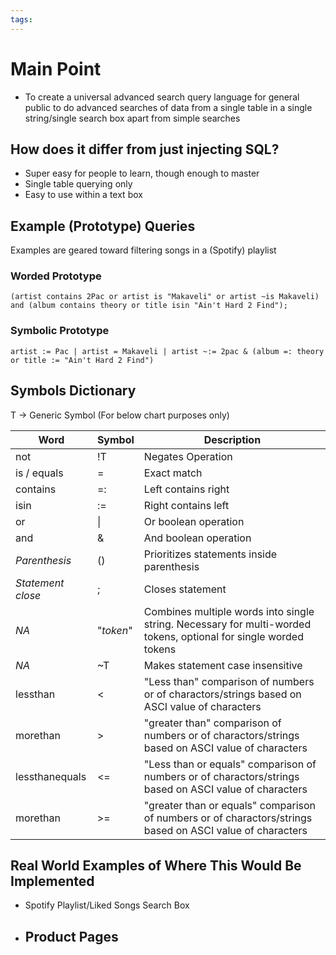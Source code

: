 ```yaml
---
tags:
---
```

# Main Point
- To create a universal advanced search query language for general public to do advanced searches of data from a single table in a single string/single search box apart from simple searches

## How does it differ from just injecting SQL?
- Super easy for people to learn, though enough to master
- Single table querying only
- Easy to use within a text box

## Example (Prototype) Queries

Examples are geared toward filtering songs in a (Spotify) playlist

### Worded Prototype

```
(artist contains 2Pac or artist is "Makaveli" or artist ~is Makaveli) and (album contains theory or title isin "Ain't Hard 2 Find");
```
### Symbolic Prototype

```
artist := Pac | artist = Makaveli | artist ~:= 2pac & (album =: theory or title := "Ain't Hard 2 Find")
```
## Symbols Dictionary

T -> Generic Symbol (For below chart purposes only)

| Word              | Symbol    | Description                                                                                                      |
|-------------------|-----------|------------------------------------------------------------------------------------------------------------------|
| not               | !T        | Negates Operation                                                                                                |
| is / equals       | =         | Exact match                                                                                                      |
| contains          | =:        | Left contains right                                                                                              |
| isin              | :=        | Right contains left                                                                                              |
| or                | \|        | Or boolean operation                                                                                             |
| and               | &         | And boolean operation                                                                                            |
| *Parenthesis*     | ()        | Prioritizes statements inside parenthesis                                                                        |
| *Statement close* | ;         | Closes statement                                                                                                 |
| *NA*              | "*token*" | Combines multiple words into single string. Necessary for multi-worded tokens, optional for single worded tokens |
| *NA*              | ~T        | Makes statement case insensitive                                                                                 |
| lessthan          | <         | "Less than" comparison of numbers or of charactors/strings based on ASCI value of characters                     |
| morethan          | \>        | "greater than" comparison of numbers or of charactors/strings based on ASCI value of characters                  |
| lessthanequals    | <=        | "Less than or equals" comparison of numbers or of charactors/strings based on ASCI value of characters           |
| morethan          | \>=       | "greater than or equals" comparison of numbers or of charactors/strings based on ASCI value of characters        |

## Real World Examples of Where This Would Be Implemented
- Spotify Playlist/Liked Songs Search Box
- Product Pages
  - 